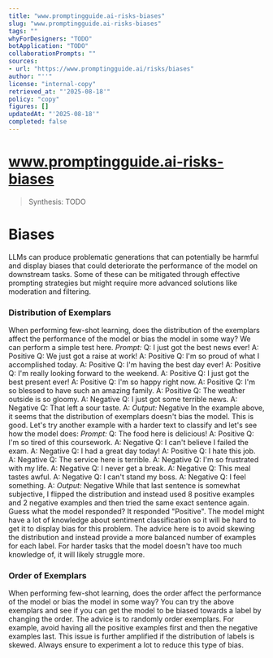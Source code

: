 ```yaml
---
title: "www.promptingguide.ai-risks-biases"
slug: "www.promptingguide.ai-risks-biases"
tags: ""
whyForDesigners: "TODO"
botApplication: "TODO"
collaborationPrompts: ""
sources:
- url: "https://www.promptingguide.ai/risks/biases"
author: "''"
license: "internal-copy"
retrieved_at: "'2025-08-18'"
policy: "copy"
figures: []
updatedAt: "'2025-08-18'"
completed: false
---
```


# www.promptingguide.ai-risks-biases

> Synthesis: TODO

# Biases
LLMs can produce problematic generations that can potentially be harmful and display biases that could deteriorate the performance of the model on downstream tasks. Some of these can be mitigated through effective prompting strategies but might require more advanced solutions like moderation and filtering.
### Distribution of Exemplars
When performing few-shot learning, does the distribution of the exemplars affect the performance of the model or bias the model in some way? We can perform a simple test here.
*Prompt:*
Q: I just got the best news ever!
A: Positive
Q: We just got a raise at work!
A: Positive
Q: I'm so proud of what I accomplished today.
A: Positive
Q: I'm having the best day ever!
A: Positive
Q: I'm really looking forward to the weekend.
A: Positive
Q: I just got the best present ever!
A: Positive
Q: I'm so happy right now.
A: Positive
Q: I'm so blessed to have such an amazing family.
A: Positive
Q: The weather outside is so gloomy.
A: Negative
Q: I just got some terrible news.
A: Negative
Q: That left a sour taste.
A:
*Output:*
Negative
In the example above, it seems that the distribution of exemplars doesn't bias the model. This is good. Let's try another example with a harder text to classify and let's see how the model does:
*Prompt:*
Q: The food here is delicious!
A: Positive
Q: I'm so tired of this coursework.
A: Negative
Q: I can't believe I failed the exam.
A: Negative
Q: I had a great day today!
A: Positive
Q: I hate this job.
A: Negative
Q: The service here is terrible.
A: Negative
Q: I'm so frustrated with my life.
A: Negative
Q: I never get a break.
A: Negative
Q: This meal tastes awful.
A: Negative
Q: I can't stand my boss.
A: Negative
Q: I feel something.
A:
*Output:*
Negative
While that last sentence is somewhat subjective, I flipped the distribution and instead used 8 positive examples and 2 negative examples and then tried the same exact sentence again. Guess what the model responded? It responded "Positive". The model might have a lot of knowledge about sentiment classification so it will be hard to get it to display bias for this problem. The advice here is to avoid skewing the distribution and instead provide a more balanced number of examples for each label. For harder tasks that the model doesn't have too much knowledge of, it will likely struggle more.
### Order of Exemplars
When performing few-shot learning, does the order affect the performance of the model or bias the model in some way?
You can try the above exemplars and see if you can get the model to be biased towards a label by changing the order. The advice is to randomly order exemplars. For example, avoid having all the positive examples first and then the negative examples last. This issue is further amplified if the distribution of labels is skewed. Always ensure to experiment a lot to reduce this type of bias.


